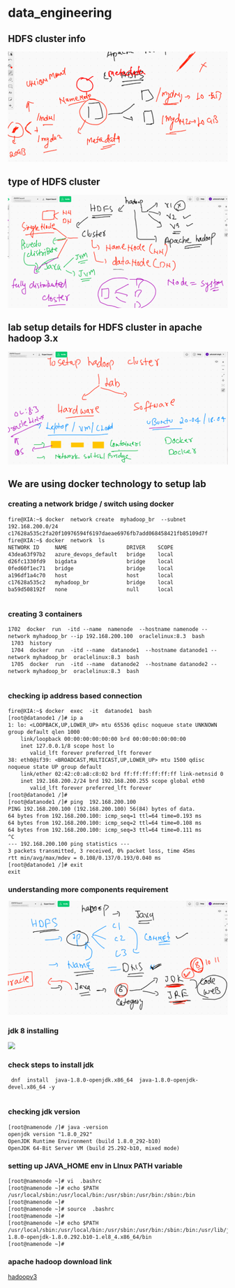 # data_engineering

## HDFS cluster info 

<img src="hdfs.png">

## type of HDFS cluster 

<img src="typecls.png">

## lab setup details for HDFS cluster in apache hadoop 3.x

<img src="lab.png">

## We are using docker technology to setup lab 

### creating a network bridge / switch using docker 

```
fire@XIA:~$ docker  network create  myhadoop_br  --subnet  192.168.200.0/24  
c17628a535c2fa20f10976594f6197daeae6976fb7add068458421fb85109d7f
fire@XIA:~$ docker  network  ls
NETWORK ID     NAME                   DRIVER    SCOPE
43dea63f97b2   azure_devops_default   bridge    local
d26fc1330fd9   bigdata                bridge    local
0fed60f1ec71   bridge                 bridge    local
a196df1a4c70   host                   host      local
c17628a535c2   myhadoop_br            bridge    local
ba59d508192f   none                   null      local


```

### creating 3 containers 

```
1702  docker  run  -itd --name  namenode  --hostname namenode --network myhadoop_br --ip 192.168.200.100  oraclelinux:8.3  bash 
 1703  history 
 1704  docker  run  -itd --name  datanode1  --hostname datanode1 --network myhadoop_br  oraclelinux:8.3  bash 
 1705  docker  run  -itd --name  datanode2  --hostname datanode2 --network myhadoop_br  oraclelinux:8.3  bash 
 
```

### checking ip address based connection 

```
fire@XIA:~$ docker  exec  -it  datanode1  bash 
[root@datanode1 /]# ip a
1: lo: <LOOPBACK,UP,LOWER_UP> mtu 65536 qdisc noqueue state UNKNOWN group default qlen 1000
    link/loopback 00:00:00:00:00:00 brd 00:00:00:00:00:00
    inet 127.0.0.1/8 scope host lo
       valid_lft forever preferred_lft forever
38: eth0@if39: <BROADCAST,MULTICAST,UP,LOWER_UP> mtu 1500 qdisc noqueue state UP group default 
    link/ether 02:42:c0:a8:c8:02 brd ff:ff:ff:ff:ff:ff link-netnsid 0
    inet 192.168.200.2/24 brd 192.168.200.255 scope global eth0
       valid_lft forever preferred_lft forever
[root@datanode1 /]# 
[root@datanode1 /]# ping  192.168.200.100
PING 192.168.200.100 (192.168.200.100) 56(84) bytes of data.
64 bytes from 192.168.200.100: icmp_seq=1 ttl=64 time=0.193 ms
64 bytes from 192.168.200.100: icmp_seq=2 ttl=64 time=0.108 ms
64 bytes from 192.168.200.100: icmp_seq=3 ttl=64 time=0.111 ms
^C
--- 192.168.200.100 ping statistics ---
3 packets transmitted, 3 received, 0% packet loss, time 45ms
rtt min/avg/max/mdev = 0.108/0.137/0.193/0.040 ms
[root@datanode1 /]# exit
exit

```

### understanding more components requirement 

<img src="hdfscmp.png">

### jdk 8 installing 

<img src="jdk.png">

### check steps to install jdk 

```
 dnf  install  java-1.8.0-openjdk.x86_64  java-1.8.0-openjdk-devel.x86_64 -y
 
```

### checking jdk version 

```
[root@namenode /]# java -version 
openjdk version "1.8.0_292"
OpenJDK Runtime Environment (build 1.8.0_292-b10)
OpenJDK 64-Bit Server VM (build 25.292-b10, mixed mode)

```

### setting up JAVA_HOME env in LInux PATH variable 

```
[root@namenode ~]# vi  .bashrc 
[root@namenode ~]# echo $PATH
/usr/local/sbin:/usr/local/bin:/usr/sbin:/usr/bin:/sbin:/bin
[root@namenode ~]# 
[root@namenode ~]# source  .bashrc 
[root@namenode ~]# 
[root@namenode ~]# echo $PATH
/usr/local/sbin:/usr/local/bin:/usr/sbin:/usr/bin:/sbin:/bin:/usr/lib/jvm/java-1.8.0-openjdk-1.8.0.292.b10-1.el8_4.x86_64/bin
[root@namenode ~]# 

```

### apache hadoop download link

[hadoopv3](https://www.apache.org/dyn/closer.cgi/hadoop/common)



